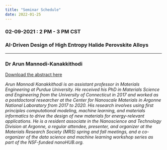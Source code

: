 ```yaml
---
title: "Seminar Schedule"
date: 2022-01-25
---
```



### 02-09-2021 : 2 PM - 3 PM CST 

### AI-Driven Design of High Entropy Halide Perovskite Alloys 

***

### Dr Arun Mannodi-Kanakkithodi 

<a href="/docs/Feb9_Abstract_Bio.pdf">Download the abstract here</a>

*Arun Mannodi Kanakkithodi is an assistant professor in Materials Engineering at Purdue
University. He received his PhD in Materials Science and Engineering from the University of
Connecticut in 2017 and worked as a postdoctoral researcher at the Center for Nanoscale
Materials in Argonne National Laboratory from 2017 to 2020. His research involves using first
principles computational modeling, machine learning, and materials informatics to drive the
design of new materials for energy-relevant applications. He is a resident associate in the
Nanoscience and Technology Division at Argonne, a regular attendee, presenter, and organizer
at the Materials Research Society (MRS) spring and fall meetings, and a co-organizer of the data
science and machine learning workshop series as part of the NSF-funded nanoHUB.org.*


